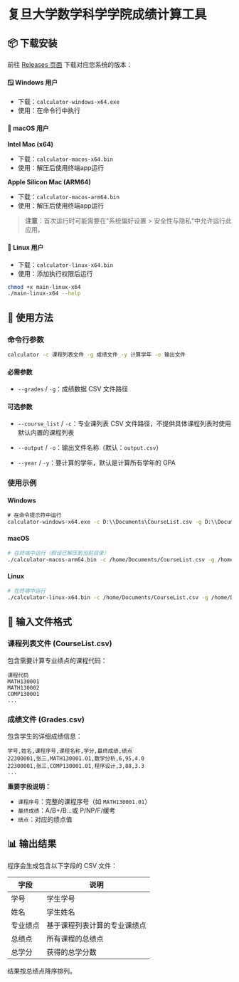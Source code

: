 # 复旦大学数学科学学院成绩计算工具

## 📦 下载安装

前往 [Releases 页面](https://github.com/LvDAO/Fudan-Math-Grade-Computing/releases) 下载对应您系统的版本：

#### 🪟 Windows 用户

- 下载：`calculator-windows-x64.exe`
- 使用：在命令行中执行

#### 🍎 macOS 用户

**Intel Mac (x64)**

- 下载：`calculator-macos-x64.bin`
- 使用：解压后使用终端app运行

**Apple Silicon Mac (ARM64)**

- 下载：`calculator-macos-arm64.bin`
- 使用：解压后使用终端app运行

> **注意**：首次运行时可能需要在"系统偏好设置 > 安全性与隐私"中允许运行此应用。

#### 🐧 Linux 用户

- 下载：`calculator-linux-x64.bin`
- 使用：添加执行权限后运行

```bash
chmod +x main-linux-x64
./main-linux-x64 --help
```

## 🚀 使用方法

### 命令行参数

```bash
calculator -c 课程列表文件 -g 成绩文件 -y 计算学年 -o 输出文件
```

#### 必需参数

- `--grades` / `-g`：成绩数据 CSV 文件路径

#### 可选参数

- `--course_list` / `-c`：专业课列表 CSV 文件路径，不提供具体课程列表时使用默认内置的课程列表

- `--output` / `-o`：输出文件名称（默认：`output.csv`）

- `--year` / `-y`：要计算的学年，默认是计算所有学年的 GPA
### 使用示例

#### Windows

```cmd
# 在命令提示符中运行
calculator-windows-x64.exe -c D:\\Documents\CourseList.csv -g D:\\Documents\Grades.csv -o result.csv -y 2024-2025
```

#### macOS

```bash
# 在终端中运行（假设已解压到当前目录）
./calculator-macos-arm64.bin -c /home/Documents/CourseList.csv -g /home/Documents/Grades.csv -o result.csv -y 2024-2025
```

#### Linux

```bash
# 在终端中运行
./calculator-linux-x64.bin -c /home/Documents/CourseList.csv -g /home/Documents/Grades.csv -o result.csv -y 2024-2025
```

## 📄 输入文件格式

### 课程列表文件 (CourseList.csv)

包含需要计算专业绩点的课程代码：

```csv
课程代码
MATH130001
MATH130002
COMP130001
...
```

### 成绩文件 (Grades.csv)

包含学生的详细成绩信息：

```csv
学号,姓名,课程序号,课程名称,学分,最终成绩,绩点
22300001,张三,MATH130001.01,数学分析,6,95,4.0
22300001,张三,COMP130001.01,程序设计,3,88,3.3
...
```

**重要字段说明：**

- `课程序号`：完整的课程序号（如 `MATH130001.01`）
- `最终成绩`：A/B+/B...或 P/NP/F/缓考
- `绩点`：对应的绩点值

## 📊 输出结果

程序会生成包含以下字段的 CSV 文件：

| 字段     | 说明                         |
| -------- | ---------------------------- |
| 学号     | 学生学号                     |
| 姓名     | 学生姓名                     |
| 专业绩点 | 基于课程列表计算的专业课绩点 |
| 总绩点   | 所有课程的总绩点             |
| 总学分   | 获得的总学分数               |

结果按总绩点降序排列。
